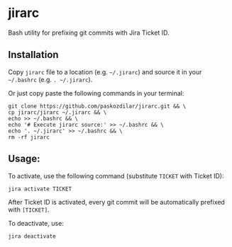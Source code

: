 # jirarc
Bash utility for prefixing git commits with Jira Ticket ID.

## Installation
Copy `jirarc` file to a location (e.g. `~/.jirarc`) and source it in your
`~/.bashrc` (e.g. `. ~/.jirarc`).

Or just copy paste the following commands in your terminal:

    git clone https://github.com/paskozdilar/jirarc.git && \
    cp jirarc/jirarc ~/.jirarc && \
    echo >> ~/.bashrc && \
    echo '# Execute jirarc source:' >> ~/.bashrc && \
    echo '. ~/.jirarc' >> ~/.bashrc && \
    rm -rf jirarc

## Usage:
To activate, use the following command (substitute `TICKET` with Ticket ID):

    jira activate TICKET

After Ticket ID is activated, every git commit will be automatically prefixed
with `[TICKET]`.

To deactivate, use:

    jira deactivate

